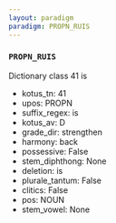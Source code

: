 ```yaml
---
layout: paradigm
paradigm: PROPN_RUIS
---
```

### ` PROPN_RUIS `

Dictionary class 41 is
* kotus_tn: 41
* upos: PROPN
* suffix_regex: is
* kotus_av: D
* grade_dir: strengthen
* harmony: back
* possessive: False
* stem_diphthong: None
* deletion: is
* plurale_tantum: False
* clitics: False
* pos: NOUN
* stem_vowel: None
